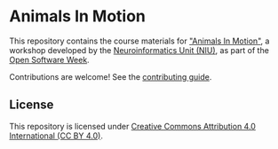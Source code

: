 # Animals In Motion

This repository contains the course materials for ["Animals In Motion"](https://animals-in-motion.neuroinformatics.dev/),
a workshop developed by the [Neuroinformatics Unit (NIU)](https://neuroinformatics.dev), as part of the [Open Software Week](https://neuroinformatics.dev/open-software-week/).

Contributions are welcome! See the [contributing guide](https://animals-in-motion.neuroinformatics.dev/dev/contributing.html).

## License

This repository is licensed under [Creative Commons Attribution 4.0 International (CC BY 4.0)](https://creativecommons.org/licenses/by/4.0/).
